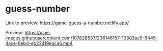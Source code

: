 # guess-number

Link to preview: https://game-guess-a-number.netlify.app/
 
Preview:
https://user-images.githubusercontent.com/107828537/236146157-10302ae9-6445-4ace-8eb4-eb22419eaca6.mp4
